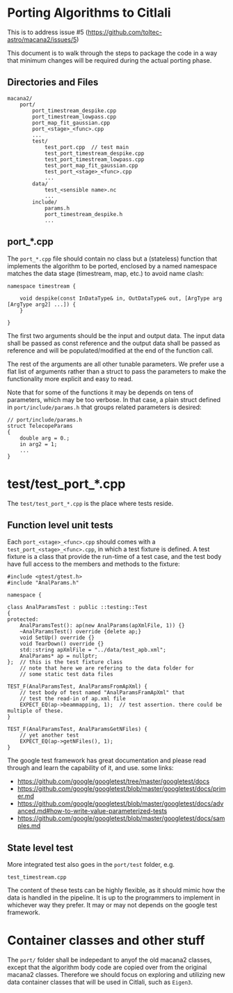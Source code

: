 # Porting Algorithms to Citlali

This is to address issue #5 (https://github.com/toltec-astro/macana2/issues/5)

This document is to walk through the steps to package the code in a way that
minimum changes will be required during the actual porting phase.

## Directories and Files

    macana2/
        port/
            port_timestream_despike.cpp
            port_timestream_lowpass.cpp
            port_map_fit_gaussian.cpp
            port_<stage>_<func>.cpp
            ...
            test/
                test_port.cpp  // test main
                test_port_timestream_despike.cpp
                test_port_timestream_lowpass.cpp
                test_port_map_fit_gaussian.cpp
                test_port_<stage>_<func>.cpp
                ...
            data/
                test_<sensible name>.nc
                ...
            include/
                params.h
                port_timestream_despike.h
                ...

## port_*.cpp

The `port_*.cpp` file should contain no class but a (stateless) function that
implements the algorithm to be ported, enclosed by a named namespace matches
the data stage (timestream, map, etc.) to avoid name clash:

    namespace timestream {

        void despike(const InDataType& in, OutDataType& out, [ArgType arg [ArgType arg2] ...]) {
        }

    }

The first two arguments should be the input and output data. The input data
shall be passed as const reference and the output data shall be passed as reference
and will be populated/modified at the end of the function call.

The rest of the arguments are all other tunable parameters. We prefer use a flat
list of arguments rather than a struct to pass the parameters to make the functionality
more explicit and easy to read.

Note that for some of the functions it may be depends on tens of parameters, which
may be too verbose. In that case, a plain struct defined in `port/include/params.h`
that groups related parameters is desired:

    // port/include/params.h
    struct TelecopeParams
    {
        double arg = 0.;
        in arg2 = 1;
        ...
    }

# test/test_port_*.cpp

The `test/test_port_*.cpp` is the place where tests reside.

## Function level unit tests

Each `port_<stage>_<func>.cpp` should comes with a
`test_port_<stage>_<func>.cpp`, in which a test fixture is defined. A test
fixture is a class that provide the run-time of a test case, and the test body
have full access to the members and methods to the fixture:

    #include <gtest/gtest.h>
    #include "AnalParams.h"

    namespace {

    class AnalParamsTest : public ::testing::Test
    {
    protected:
        AnalParamsTest(): ap(new AnalParams(apXmlFile, 1)) {}
        ~AnalParamsTest() override {delete ap;}
        void SetUp() override {}
        void TearDown() override {}
        std::string apXmlFile = "../data/test_apb.xml";
        AnalParams* ap = nullptr;
    };  // this is the test fixture class
        // note that here we are refering to the data folder for
        // some static test data files
 
    TEST_F(AnalParamsTest, AnalParamsFromApXml) {
        // test body of test named "AnalParamsFramApXml" that
        // test the read-in of ap.xml file
        EXPECT_EQ(ap->beammapping, 1);  // test assertion. there could be multiple of these.
    }

    TEST_F(AnalParamsTest, AnalParamsGetNFiles) {
        // yet another test
        EXPECT_EQ(ap->getNFiles(), 1);
    }

The google test framework has great documentation and please read through
and learn the capability of it, and use. some links:

* https://github.com/google/googletest/tree/master/googletest/docs
* https://github.com/google/googletest/blob/master/googletest/docs/primer.md
* https://github.com/google/googletest/blob/master/googletest/docs/advanced.md#how-to-write-value-parameterized-tests
* https://github.com/google/googletest/blob/master/googletest/docs/samples.md


## State level test

More integrated test also goes in the `port/test` folder, e.g.

    test_timestream.cpp

The content of these tests can be highly flexible, as it should mimic how
the data is handled in the pipeline. It is up to the programmers to implement
in whichever way they prefer. It may or may not depends on the google test framework.


# Container classes and other stuff

The `port/` folder shall be indepedant to anyof the old macana2 classes, except
that the algorithm body code are copied over from the original macana2 classes.
Therefore we should focus on exploring and utilizing new data container classes
that will be used in Citlali, such as `Eigen3`.
